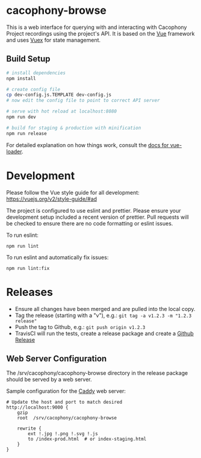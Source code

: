 # cacophony-browse

This is a web interface for querying with and interacting with Cacophony Project recordings using the project's API. It is based on the [Vue](https://vuejs.org) framework and uses [Vuex](https://vuex.vuejs.org) for state management.


## Build Setup

``` bash
# install dependencies
npm install

# create config file
cp dev-config.js.TEMPLATE dev-config.js
# now edit the config file to point to correct API server

# serve with hot reload at localhost:8080
npm run dev

# build for staging & production with minification
npm run release
```

For detailed explanation on how things work, consult the [docs for
vue-loader](http://vuejs.github.io/vue-loader).

# Development

Please follow the Vue style guide for all development:
https://vuejs.org/v2/style-guide/#ad

The project is configured to use eslint and prettier. Please ensure
your development setup included a recent version of prettier. Pull
requests will be checked to ensure there are no code formatting or
eslint issues.

To run eslint:
```
npm run lint
```

To run eslint and automatically fix issues:
```
npm run lint:fix
```

# Releases

* Ensure all changes have been merged and are pulled into the local copy.
* Tag the release (starting with a "v"), e.g.: `git tag -a v1.2.3 -m "1.2.3 release"`
* Push the tag to Github, e.g.: `git push origin v1.2.3`
* TravisCI will run the tests, create a release package and create a
  [Github Release](https://github.com/TheCacophonyProject/cacophony-browse/releases)

## Web Server Configuration

The /srv/cacophony/cacophony-browse directory in the release package
should be served by a web server.

Sample configuration for the [Caddy](https://caddyserver.com/) web server:

```
# Update the host and port to match desired
http://localhost:9000 {
    gzip
    root  /srv/cacophony/cacophony-browse

    rewrite {
        ext !.jpg !.png !.svg !.js
        to /index-prod.html  # or index-staging.html
    }
}
```
